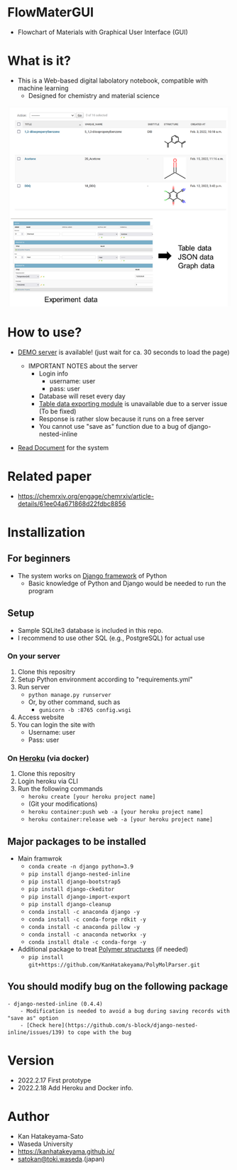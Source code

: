 # FlowMaterGUI
- Flowchart of Materials with Graphical User Interface (GUI)

# What is it?
- This is a Web-based digital labolatory notebook, compatible with machine learning
    -   Designed for chemistry and material science

![about](pics/about.PNG)

# How to use?
- [DEMO server](https://flowmatergui-hatakeyama.herokuapp.com/) is available! (just wait for ca. 30 seconds to load the page)
    - IMPORTANT NOTES about the server
        - Login info
            - username: user
            - pass: user
        - Database will reset every day
        - [Table data exporting module](https://kanhatakeyama.github.io/expmanager_document/docs/experiment/about.html#convert-to-table-data) is unavailable due to a server issue (To be fixed)
        - Response is rather slow because it runs on a free server
        - You cannot use "save as" function due to a bug of django-nested-inline

- [Read Document](https://kanhatakeyama.github.io/expmanager_document/) for the system 

# Related paper
- https://chemrxiv.org/engage/chemrxiv/article-details/61ee04a671868d22fdbc8856

# Installization
## For beginners
- The system works on [Django framework](https://docs.djangoproject.com) of Python
    - Basic knowledge of Python and Django would be needed to run the program

## Setup
- Sample SQLite3 database is included in this repo.
- I recommend to use other SQL (e.g., PostgreSQL) for actual use

### On your server 
1. Clone this repositry
2. Setup Python environment according to "requirements.yml"
3. Run server
    - ```python manage.py runserver```
    - Or, by other command, such as 
        - ```gunicorn -b :8765 config.wsgi```
4. Access website
5. You can login the site with
    - Username: user
    - Pass: user

### On [Heroku](https://heroku.com/) (via docker)
1. Clone this repositry
2. Login heroku via CLI
3. Run the following commands
    - ```heroku create [your heroku project name]```
    - (Git your modifications)
    - ```heroku container:push web -a [your heroku project name]```
    - ```heroku container:release web -a [your heroku project name]```


## Major packages to be installed
- Main framwrok
    - ```conda create -n django python=3.9```
    - ```pip install django-nested-inline```
    - ```pip install django-bootstrap5```
    - ```pip install django-ckeditor```
    - ```pip install django-import-export```
    - ```pip install django-cleanup```
    - ```conda install -c anaconda django -y```
    - ```conda install -c conda-forge rdkit -y```
    - ```conda install -c anaconda pillow -y```
    - ```conda install -c anaconda networkx -y```
    - ```conda install dtale -c conda-forge -y```
- Additional package to treat [Polymer structures](https://github.com/KanHatakeyama/PolyMolParser) (if needed)
    - ```pip install git+https://github.com/KanHatakeyama/PolyMolParser.git```


## You should modify bug on the following package
    - django-nested-inline (0.4.4)
        - Modification is needed to avoid a bug during saving records with "save as" option
        - [Check here](https://github.com/s-block/django-nested-inline/issues/139) to cope with the bug

# Version
- 2022.2.17 First prototype
- 2022.2.18 Add Heroku and Docker info.


# Author
- Kan Hatakeyama-Sato
- Waseda University
- https://kanhatakeyama.github.io/
- satokan@toki.waseda.(japan)